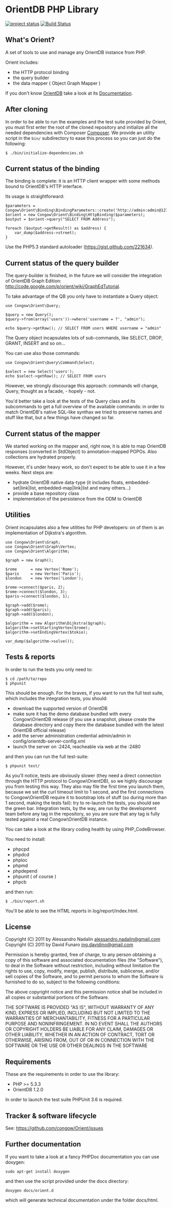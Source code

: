 # OrientDB PHP Library

[![project status](http://stillmaintained.com/odino/Orient.png)](http://stillmaintained.com/congow/Orient)
[![Build Status](https://secure.travis-ci.org/congow/Orient.png?branch=master)](http://secure.travis-ci.org/congow/Orient)

## What's Orient?

A set of tools to use and manage any OrientDB instance from PHP.

Orient includes:

* the HTTP protocol binding
* the query builder
* the data mapper ( Object Graph Mapper )


If you don't know [OrientDB](http://www.orientechnologies.com/) take a look at its [Documentation](http://code.google.com/p/orient).

## After cloning

In order to be able to run the examples and the test suite provided by Orient, you must first enter the root of
the cloned repository and initialize all the needed dependencies with Composer [Composer](http://getcomposer.org/).
We provide an utility script in the `bin/` subdirectory to ease this process so you can just do the following:

    $ ./bin/initialize-dependencies.sh


## Current status of the binding

The binding is complete: it is an HTTP client wrapper with some methods bound to OrientDB's HTTP interface.

Its usage is straightforward:

    $parameters = Congow\Orient\Binding\BindingParameters::create('http://admin:admin@127.0.0.1:2480/demo');
    $orient = new Congow\Orient\Binding\HttpBinding($parameters);
    $output = $orient->query("SELECT FROM Address");

    foreach ($output->getResult() as $address) {
        var_dump($address->street);
    }

Use the PHP5.3 standard autoloader (https://gist.github.com/221634).


## Current status of the query builder

The query-builder is finished, in the future we will consider the integration of OrientDB
Graph Edition: http://code.google.com/p/orient/wiki/GraphEdTutorial.

To take advantage of the QB you only have to instantiate a Query object:

    use Congow\Orient\Query;
    
    $query = new Query();
    $query->from(array('users'))->where('username = ?', "admin");
    
    echo $query->getRaw(); // SELECT FROM users WHERE username = "admin"

The Query object incapsulates lots of sub-commands, like SELECT, DROP, GRANT, INSERT
and so on...

You can use also those commands:

    use Congow\Orient\Query\Command\Select;
    
    $select = new Select('users');
    echo $select->getRaw(); // SELECT FROM users


However, we strongly discourage this approach: commands will change, Query, thought as a facade, - hopely - not.

You'd better take a look at the tests of the Query class and its subcommands to get
a full overview of the available commands: in order to match OrientDB's native
SQL-like synthax we tried to preserve names and stuff like that, but a few things
have changed so far.

## Current status of the mapper

We started working on the mapper and, right now, it is able to map OrientDB responses (converted in StdObject) to annotation-mapped POPOs.
Also collections are hydrated properly.

However, it's under heavy work, so don't expect to be able to use it in a few weeks. Next steps are:

* hydrate OrientDB native data-type (it includes floats, embedded-set|link|list, embedded-map|link|list and many others...)
* provide a base repository class 
* implementation of the persistence from the ODM to OrientDB

## Utilities

Orient incapsulates also a few utilities for PHP developers: on of them is an implementation of Dijkstra's algorithm.

    use Congow\Orient\Graph;
    use Congow\Orient\Graph\Vertex;
    use Congow\Orient\Algorithm; 
    
    $graph = new Graph();
    
    $rome      = new Vertex('Rome');
    $paris     = new Vertex('Paris');
    $london    = new Vertex('London');
    
    $rome->connect($paris, 2);
    $rome->connect($london, 3);
    $paris->connect($london, 1);

    $graph->add($rome);
    $graph->add($paris);
    $graph->add($london);
    
    $algorithm = new Algorithm\Dijkstra($graph);
    $algorithm->setStartingVertex($rome);
    $algorithm->setEndingVertex($tokio);
    
    var_dump($algorithm->solve());

## Tests & reports

In order to run the tests you only need to:

    $ cd /path/to/repo
    $ phpunit

This should be enough.
For the braves, if you want to run the full test suite, which includes the integration tests, you should:

* download the supported version of OrientDB
* make sure it has the demo database bundled with every Congow\OrientDB release (if you use a snapshot, please create the database directory and copy there the database bundled with the latest OrientDB official release)
* add the server administration credential admin/admin in config/orientdb-server-config.xml
* launch the server on :2424, reacheable via web at the :2480

and then you can run the full test-suite:

    $ phpunit test/

As you'll notice, tests are obviously slower (they need a direct connection through the HTTP protocol to Congow\OrientDB), so we highly discourage you from testing this way.
They also may file the first time you launch them, because we set the curl timeout limit to 1 second, and the first connections to Congow\OrientDB require it to bootstrap lots of stuff (so during more than 1 second, making the tests fail): try to re-launch the tests, you should see the green bar.
Integration tests, by the way, are run by the development team before any tag in the repository, so you are sure that any tag is fully tested against a real Congow\OrientDB instance.

You can take a look at the library coding health by using PHP_CodeBrowser.

You need to install:

* phpcpd
* phpdcd
* phploc
* phpmd
* phpdepend
* phpunit ( of course )
* phpcb

and then run:

    $ ./bin/report.sh

You'll be able to see the HTML reports in log/report/index.html.

## License

Copyright (C) 2011 by Alessandro Nadalin <alessandro.nadalin@gmail.com>
Copyright (C) 2011 by David Funaro <ing.davidino@gmail.com>

Permission is hereby granted, free of charge, to any person obtaining a copy
of this software and associated documentation files (the "Software"), to deal
in the Software without restriction, including without limitation the rights
to use, copy, modify, merge, publish, distribute, sublicense, and/or sell
copies of the Software, and to permit persons to whom the Software is
furnished to do so, subject to the following conditions:

The above copyright notice and this permission notice shall be included in
all copies or substantial portions of the Software.

THE SOFTWARE IS PROVIDED "AS IS", WITHOUT WARRANTY OF ANY KIND, EXPRESS OR
IMPLIED, INCLUDING BUT NOT LIMITED TO THE WARRANTIES OF MERCHANTABILITY,
FITNESS FOR A PARTICULAR PURPOSE AND NONINFRINGEMENT. IN NO EVENT SHALL THE
AUTHORS OR COPYRIGHT HOLDERS BE LIABLE FOR ANY CLAIM, DAMAGES OR OTHER
LIABILITY, WHETHER IN AN ACTION OF CONTRACT, TORT OR OTHERWISE, ARISING FROM,
OUT OF OR IN CONNECTION WITH THE SOFTWARE OR THE USE OR OTHER DEALINGS IN
THE SOFTWARE


## Requirements

These are the requirements in order to use the library:

* PHP >= 5.3.3
* OrientDB 1.2.0

In order to launch the test suite PHPUnit 3.6 is required.

## Tracker & software lifecycle

See: https://github.com/congow/Orient/issues

## Further documentation

If you want to take a look at a fancy PHPDoc documentation you can use doxygen:

    sudo apt-get install doxygen

and then use the script provided under the docs directory:

    doxygen docs/orient.d

which will generate technical documentation under the folder docs/html.
